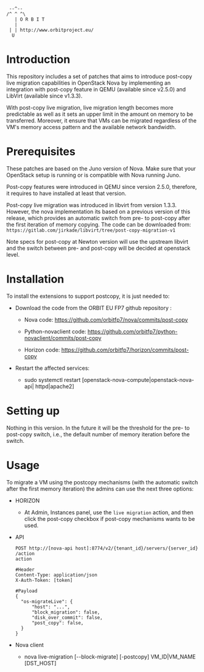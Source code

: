      --^--
    /^ ^ ^\
       | O R B I T
       |
     | | http://www.orbitproject.eu/
      U


Introduction
===============

This repository includes a set of patches that aims to introduce post-copy
live migration capabilities in OpenStack Nova by implementing an integration
with post-copy feature in QEMU (available since v2.5.0) and LibVirt (available
since v1.3.3).

With post-copy live migration, live migration length becomes more predictable
as well as it sets an upper limit in the amount on memory to be transferred. 
Moreover, it ensure that VMs can be migrated regardless of the VM's memory 
access pattern and the available network bandwidth.


Prerequisites
===============
These patches are based on the Juno version of Nova. Make sure that your
OpenStack setup is running or is compatible with Nova running Juno.

Post-copy features were introduced in QEMU since version 2.5.0, therefore, it
requires to have installed at least that version.

Post-copy live migration was introduced in libvirt from version 1.3.3. 
However, the nova implementation its based on a previous version of this 
release, which provides an automatic switch from pre- to post-copy after the
first iteration of memory copying. The code can be downloaded from:
`https://gitlab.com/jirkade/libvirt/tree/post-copy-migration-v1`

Note specs for post-copy at Newton version will use the upstream libvirt and 
the switch between pre- and post-copy will be decided at openstack level.



Installation
===============

To install the extensions to support postcopy, it is just needed to:

* Download the code from the ORBIT EU FP7 github repository :

    * Nova code: https://github.com/orbitfp7/nova/commits/post-copy

    * Python-novaclient code: 
      https://github.com/orbitfp7/python-novaclient/commits/post-copy

    * Horizon code: https://github.com/orbitfp7/horizon/commits/post-copy


* Restart the affected services:

  * sudo systemctl restart [openstack-nova-compute|openstack-nova-api|
    httpd|apache2]



Setting up
===============

Nothing in this version. In the future it will be the threshold for the pre- 
to post-copy switch, i.e., the default number of memory iteration before the 
switch.


Usage
===============

To migrate a VM using the postcopy mechanisms (with the automatic switch after
the first memory iteration) the admins can use the next three options:

* HORIZON

  * At Admin, Instances panel, use the `live migration` action, and then click
    the post-copy checkbox if post-copy mechanisms wants to be used.

* API

  ```
  POST http://[nova-api host]:8774/v2/{tenant_id}​/servers/​{server_id}​/action
  action

  #Header
  Content-Type: application/json
  X-Auth-Token: [token]

  #Payload
  {
    "os-migrateLive": {
        "host": "...",
        "block_migration": false,
        "disk_over_commit": false,
        "post_copy": false,
    }
  }
  ```


* Nova client

  * nova live-migration [--block-migrate] [-postcopy] VM_ID|VM_NAME [DST_HOST]



